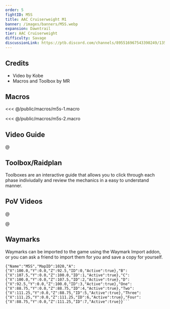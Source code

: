 ```yaml
---
order: 5
fightID: M5S
title: AAC Cruiserweight M1
banner: /images/banners/M5S.webp
expansion: Dawntrail
tier: AAC Cruiserweight
difficulty: Savage
discussionLink: https://ptb.discord.com/channels/895516967543390249/1355408159451250708
---
```



## Credits
- Video by Kobe
- Macros and Toolbox by MR

## Macros

<<< @/public/macros/m5s-1.macro

<<< @/public/macros/m5s-2.macro

## Video Guide

@[](https://youtu.be/5y81EZBJrpc)


## Toolbox/Raidplan
Toolboxes are an interactive guide that allows you to click through each phase indiviudally and review the mechanics in a easy to understand manner.

<Action title='M5S Raidplan' color='red' href='https://raidplan.io/plan/nDb_1x1B_dTpLoPu' />

## PoV Videos
@[](https://youtu.be/OEtriDPAJWo)

@[](https://youtu.be/OEoNRk5Txbw)

## Waymarks
Waymarks can be imported to the game using the Waymark Import addon, or you can ask a friend to import them for you and save a copy for yourself.

```
{"Name":"M5S","MapID":1020,"A":{"X":100.0,"Y":0.0,"Z":92.5,"ID":0,"Active":true},"B":{"X":107.5,"Y":0.0,"Z":100.0,"ID":1,"Active":true},"C":{"X":100.0,"Y":0.0,"Z":107.5,"ID":2,"Active":true},"D":{"X":92.5,"Y":0.0,"Z":100.0,"ID":3,"Active":true},"One":{"X":88.75,"Y":0.0,"Z":88.75,"ID":4,"Active":true},"Two":{"X":111.25,"Y":0.0,"Z":88.75,"ID":5,"Active":true},"Three":{"X":111.25,"Y":0.0,"Z":111.25,"ID":6,"Active":true},"Four":{"X":88.75,"Y":0.0,"Z":111.25,"ID":7,"Active":true}}```

